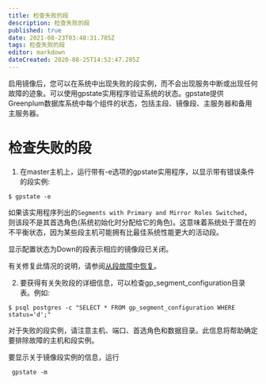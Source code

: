 ```yaml
---
title: 检查失败的段
description: 检查失败的段
published: true
date: 2021-08-23T03:48:31.785Z
tags: 检查失败的段
editor: markdown
dateCreated: 2020-08-25T14:52:47.285Z
---
```


启用镜像后，您可以在系统中出现失败的段实例，而不会出现服务中断或出现任何故障的迹象。可以使用gpstate实用程序验证系统的状态。gpstate提供Greenplum数据库系统中每个组件的状态，包括主段、镜像段、主服务器和备用主服务器。

# 检查失败的段
1. 在master主机上，运行带有-e选项的gpstate实用程序，以显示带有错误条件的段实例:

```
$ gpstate -e
```
如果该实用程序列出的`Segments with Primary and Mirror Roles Switched`，则该段不是其首选角色(系统初始化时分配给它的角色)。这意味着系统处于潜在的不平衡状态，因为某些段主机可能拥有比最佳系统性能更大的活动段。

显示配置状态为Down的段表示相应的镜像段已关闭。

有关修复此情况的说明，请参阅[从段故障中恢复]()。

2. 要获得有关失败段的详细信息，可以检查gp_segment_configuration目录表。例如:
```
$ psql postgres -c "SELECT * FROM gp_segment_configuration WHERE status='d';"
```

对于失败的段实例，请注意主机、端口、首选角色和数据目录。此信息将帮助确定要排除故障的主机和段实例。

要显示关于镜像段实例的信息，运行
```
 gpstate -m
 ```